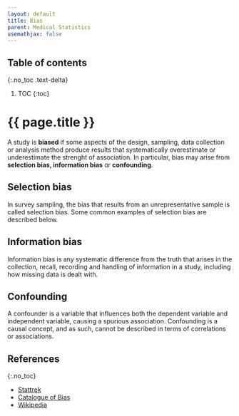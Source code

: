 ```yaml
---
layout: default
title: Bias
parent: Medical Statistics
usemathjax: false
---
```


## Table of contents
{:.no_toc .text-delta}

1. TOC
{:toc}

# {{ page.title }}

A study is **biased** if some aspects of the design, sampling, data collection or analysis method produce results that systematically overestimate or underestimate the strenght of association. In particular, bias may arise from **selection bias, information bias** or **confounding**.

## Selection bias

In survey sampling, the bias that results from an unrepresentative sample is called selection bias. Some common examples of selection bias are described below.

## Information bias

Information bias is any systematic difference from the truth that arises in the collection, recall, recording and handling of information in a study, including how missing data is dealt with.

## Confounding

A confounder is a variable that influences both the dependent variable and independent variable, causing a spurious association. Confounding is a causal concept, and as such, cannot be described in terms of correlations or associations.

## References
{:.no_toc}

* [Stattrek](https://stattrek.com/statistics/dictionary.aspx?definition=selection%20bias)
* [Catalogue of Bias](https://catalogofbias.org/biases/information-bias/)
* [Wikipedia](https://en.wikipedia.org/wiki/Confounding)